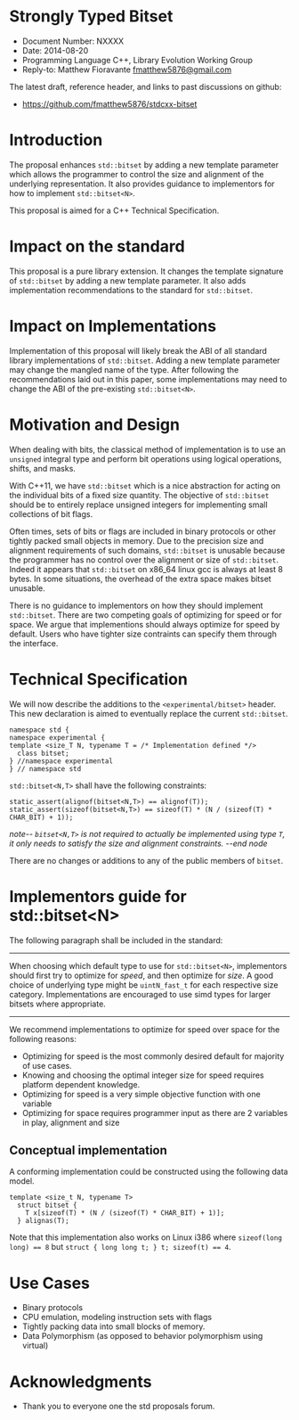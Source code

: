 Strongly Typed Bitset
==========================================

* Document Number: NXXXX
* Date: 2014-08-20
* Programming Language C++, Library Evolution Working Group
* Reply-to: Matthew Fioravante <fmatthew5876@gmail.com>

The latest draft, reference header, and links to past discussions on github: 

* <https://github.com/fmatthew5876/stdcxx-bitset>

Introduction
=============================

The proposal enhances `std::bitset` by adding a new template parameter which 
allows the programmer to control the size and alignment of the underlying representation.
It also provides guidance to implementors for how to implement `std::bitset<N>`.

This proposal is aimed for a C++ Technical Specification.

Impact on the standard
=============================

This proposal is a pure library extension. It changes the
template signature of `std::bitset` by adding a new template parameter.
It also adds implementation recommendations to the standard for `std::bitset`.

Impact on Implementations
=============================

Implementation of this proposal will likely break the ABI of all standard library
implementations of `std::bitset`. Adding a new template parameter may change the mangled
name of the type. After following the recommendations laid out in this paper, some
implementations may need to change the ABI of the pre-existing `std::bitset<N>`.

Motivation and Design
================

When dealing with bits, the classical method of implementation is to use
an `unsigned` integral type and perform bit operations using logical operations, shifts, and masks.

With C++11, we have `std::bitset` which is a nice abstraction for acting on the individual
bits of a fixed size quantity.  The objective
of `std::bitset` should be to entirely replace unsigned integers for implementing small collections of
bit flags. 

Often times, sets of bits or flags are included in binary protocols or
other tightly packed small objects in memory. Due to the precision
size and alignment requirements of such domains, `std::bitset` is
unusable because the programmer has no control over the alignment or
size of `std::bitset`. Indeed it appears that `std::bitset` on
x86_64 linux gcc is always at least 8 bytes. In some situations, the
overhead of the extra space makes bitset unusable.

There is no guidance to implementors on how they should implement `std::bitset`. There
are two competing goals of optimizing for speed or for space. We argue that implementions
should always optimize for speed by default. Users who have tighter size contraints can
specify them through the interface.

Technical Specification
====================

We will now describe the additions to the `<experimental/bitset>` header.
This new declaration is aimed to eventually replace the current `std::bitset`.

    namespace std {
    namespace experimental {
    template <size_T N, typename T = /* Implementation defined */>
      class bitset;
    } //namespace experimental
    } // namespace std

`std::bitset<N,T>` shall have the following constraints:

    static_assert(alignof(bitset<N,T>) == alignof(T));
    static_assert(sizeof(bitset<N,T>) == sizeof(T) * (N / (sizeof(T) * CHAR_BIT) + 1));

*note-- `bitset<N,T>` is not required to actually be implemented using type `T`, it only needs to satisfy the size and alignment constraints. --end node*

There are no changes or additions to any of the public members of `bitset`.

Implementors guide for std::bitset&lt;N&gt;
====================================

The following paragraph shall be included in the standard:

------------------------------

When choosing which default type to use for `std::bitset<N>`, implementors should first try to optimize for
*speed*, and then optimize for *size*. A good choice of underlying type might be `uintN_fast_t` for each
respective size category. Implementations are encouraged to use simd types for larger bitsets where appropriate.

------------------------------

We recommend implementations to optimize for speed over space for the following reasons:

* Optimizing for speed is the most commonly desired default for majority of use cases.
* Knowing and choosing the optimal integer size for speed requires platform dependent knowledge.
* Optimizing for speed is a very simple objective function with one variable
* Optimizing for space requires programmer input as there are 2 variables in play, alignment and size

## Conceptual implementation

A conforming implementation could be constructed using the following data model.

    template <size_t N, typename T>
      struct bitset {
        T x[sizeof(T) * (N / (sizeof(T) * CHAR_BIT) + 1)];
      } alignas(T);

Note that this implementation also works on Linux i386 where `sizeof(long long) == 8` but `struct { long long t; } t; sizeof(t) == 4`.

Use Cases
==================

* Binary protocols
* CPU emulation, modeling instruction sets with flags
* Tightly packing data into small blocks of memory.
* Data Polymorphism (as opposed to behavior polymorphism using virtual)

Acknowledgments
====================

* Thank you to everyone one the std proposals forum.


<!--
References
==================

* <a name="N3864"></a>[N3864] Fioravante, Matthew *N3864 - A constexpr bitwise operations library for C++*, Available online at <https://github.com/fmatthew5876/stdcxx-bitops>
* <a name="LXR"></a>[LXR] *Linux/include/linux/kernel.h* Available online at <http://lxr.free-electrons.com/source/include/linux/kernel.h#L50>
* <a name="IsoCpp"></a>[IsoCpp] *ISO C++ standard*
* <a name="clang"></a> *"clang" C Language Family Frontend for LLVM* Available online at <http://clang.llvm.org/>
-->
